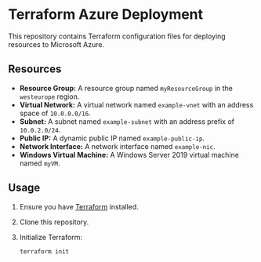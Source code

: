 # Terraform Azure Deployment

This repository contains Terraform configuration files for deploying resources to Microsoft Azure.

## Resources

- **Resource Group:** A resource group named `myResourceGroup` in the `westeurope` region.
- **Virtual Network:** A virtual network named `example-vnet` with an address space of `10.0.0.0/16`.
- **Subnet:** A subnet named `example-subnet` with an address prefix of `10.0.2.0/24`.
- **Public IP:** A dynamic public IP named `example-public-ip`.
- **Network Interface:** A network interface named `example-nic`.
- **Windows Virtual Machine:** A Windows Server 2019 virtual machine named `myVM`.

## Usage

1. Ensure you have [Terraform](https://www.terraform.io/downloads.html) installed.
2. Clone this repository.
3. Initialize Terraform:

   ```bash
   terraform init
